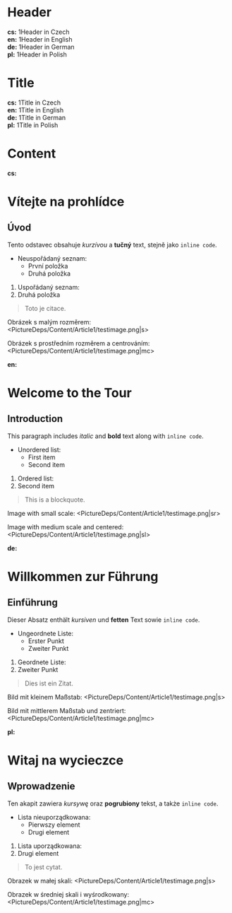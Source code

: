 # Header

**cs:** 1Header in Czech  
**en:** 1Header in English  
**de:** 1Header in German  
**pl:** 1Header in Polish  

# Title

**cs:** 1Title in Czech  
**en:** 1Title in English  
**de:** 1Title in German  
**pl:** 1Title in Polish  

# Content

**cs:**  
# Vítejte na prohlídce
## Úvod
Tento odstavec obsahuje *kurzívou* a **tučný** text, stejně jako `inline code`.

- Neuspořádaný seznam:
  - První položka
  - Druhá položka

1. Uspořádaný seznam:
2. Druhá položka

> Toto je citace.

Obrázek s malým rozměrem:
<PictureDeps/Content/Article1/testimage.png|s>

Obrázek s prostředním rozměrem a centrováním:
<PictureDeps/Content/Article1/testimage.png|mc>

**en:**  
# Welcome to the Tour
## Introduction
This paragraph includes *italic* and **bold** text along with `inline code`.

- Unordered list:
  - First item
  - Second item

1. Ordered list:
2. Second item

> This is a blockquote.

Image with small scale:
<PictureDeps/Content/Article1/testimage.png|sr>

Image with medium scale and centered:
<PictureDeps/Content/Article1/testimage.png|sl>

**de:**  
# Willkommen zur Führung
## Einführung
Dieser Absatz enthält *kursiven* und **fetten** Text sowie `inline code`.

- Ungeordnete Liste:
  - Erster Punkt
  - Zweiter Punkt

1. Geordnete Liste:
2. Zweiter Punkt

> Dies ist ein Zitat.

Bild mit kleinem Maßstab:
<PictureDeps/Content/Article1/testimage.png|s>

Bild mit mittlerem Maßstab und zentriert:
<PictureDeps/Content/Article1/testimage.png|mc>

**pl:**  
# Witaj na wycieczce
## Wprowadzenie
Ten akapit zawiera *kursywę* oraz **pogrubiony** tekst, a także `inline code`.

- Lista nieuporządkowana:
  - Pierwszy element
  - Drugi element

1. Lista uporządkowana:
2. Drugi element

> To jest cytat.

Obrazek w małej skali:
<PictureDeps/Content/Article1/testimage.png|s>

Obrazek w średniej skali i wyśrodkowany:
<PictureDeps/Content/Article1/testimage.png|mc>
